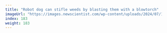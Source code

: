```yaml
---
title: "Robot dog can stifle weeds by blasting them with a blowtorch"
imageUrl: "https://images.newscientist.com/wp-content/uploads/2024/07/18162411/SEI_213319447.jpg?width=788"
index: 183
weight: 183
---
```

